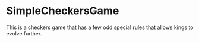 # SimpleCheckersGame
This is a checkers game that has a few odd special rules that allows kings to evolve further.
